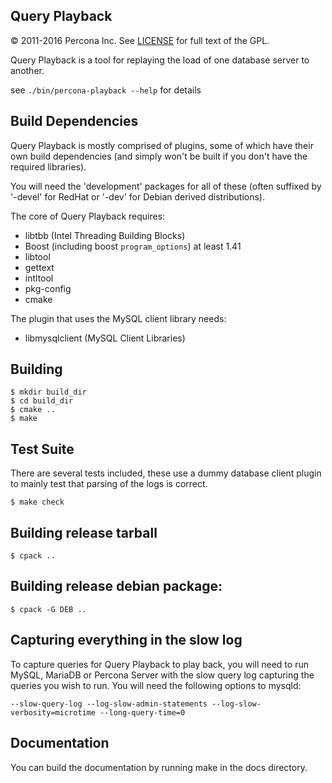 Query Playback
----------------
© 2011-2016 Percona Inc.
See [LICENSE](LICENSE) for full text of the GPL.

Query Playback is a tool for replaying the load of one database server to another.

see `./bin/percona-playback --help` for details

Build Dependencies
------------------
Query Playback is mostly comprised of plugins, some of which have their
own build dependencies (and simply won't be built if you don't have the
required libraries).

You will need the 'development' packages for all of these (often suffixed by
'-devel' for RedHat or '-dev' for Debian derived distributions).

The core of Query Playback requires:

 * libtbb (Intel Threading Building Blocks)
 * Boost (including boost `program_options`) at least 1.41
 * libtool
 * gettext
 * intltool
 * pkg-config
 * cmake

The plugin that uses the MySQL client library needs:
 * libmysqlclient (MySQL Client Libraries)

Building
--------

    $ mkdir build_dir
    $ cd build_dir
    $ cmake ..
    $ make

Test Suite
----------
There are several tests included, these use a dummy database client plugin to mainly test that parsing of the logs is correct.

    $ make check

Building release tarball
------------------------

    $ cpack ..

Building release debian package:
------------------------

    $ cpack -G DEB ..

Capturing everything in the slow log
------------------------------------
To capture queries for Query Playback to play back, you will need to run MySQL, MariaDB or Percona Server with the slow query log capturing the queries you wish to run. You will need the following options to mysqld:

    --slow-query-log --log-slow-admin-statements --log-slow-verbosity=microtime --long-query-time=0

Documentation
-------------

You can build the documentation by running make in the docs directory.

